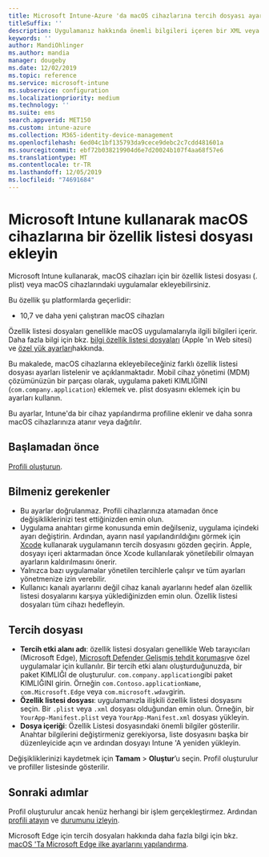 ```yaml
---
title: Microsoft Intune-Azure 'da macOS cihazlarına tercih dosyası ayarları ekleme | Microsoft Docs
titleSuffix: ''
description: Uygulamanız hakkında önemli bilgileri içeren bir XML veya plist dosyası ekleyin. Özellik Listesi dosyasındaki anahtar bilgilerini değiştirmek ve macOS cihazlarınıza atamak için bir tercih dosyası cihaz yapılandırma profili kullanın.
keywords: ''
author: MandiOhlinger
ms.author: mandia
manager: dougeby
ms.date: 12/02/2019
ms.topic: reference
ms.service: microsoft-intune
ms.subservice: configuration
ms.localizationpriority: medium
ms.technology: ''
ms.suite: ems
search.appverid: MET150
ms.custom: intune-azure
ms.collection: M365-identity-device-management
ms.openlocfilehash: 6ed04c1bf135793da9cece9debc2c7cdd481601a
ms.sourcegitcommit: ebf72b038219904d6e7d20024b107f4aa68f57e6
ms.translationtype: MT
ms.contentlocale: tr-TR
ms.lasthandoff: 12/05/2019
ms.locfileid: "74691684"
---
```

# <a name="add-a-property-list-file-to-macos-devices-using-microsoft-intune"></a>Microsoft Intune kullanarak macOS cihazlarına bir özellik listesi dosyası ekleyin

Microsoft Intune kullanarak, macOS cihazları için bir özellik listesi dosyası (. plist) veya macOS cihazlarındaki uygulamalar ekleyebilirsiniz.

Bu özellik şu platformlarda geçerlidir:

- 10,7 ve daha yeni çalıştıran macOS cihazları

Özellik listesi dosyaları genellikle macOS uygulamalarıyla ilgili bilgileri içerir. Daha fazla bilgi için bkz. [bilgi özellik listesi dosyaları](https://developer.apple.com/library/archive/documentation/General/Reference/InfoPlistKeyReference/Articles/AboutInformationPropertyListFiles.html) (Apple 'ın Web sitesi) ve [özel yük ayarları](https://support.apple.com/guide/mdm/custom-mdm9abbdbe7/1/web/1)hakkında.

Bu makalede, macOS cihazlarına ekleyebileceğiniz farklı özellik listesi dosyası ayarları listelenir ve açıklanmaktadır. Mobil cihaz yönetimi (MDM) çözümünüzün bir parçası olarak, uygulama paketi KIMLIĞINI (`com.company.application`) eklemek ve. plist dosyasını eklemek için bu ayarları kullanın.

Bu ayarlar, Intune'da bir cihaz yapılandırma profiline eklenir ve daha sonra macOS cihazlarınıza atanır veya dağıtılır.

## <a name="before-you-begin"></a>Başlamadan önce

[Profili oluşturun](device-profile-create.md).

## <a name="what-you-need-to-know"></a>Bilmeniz gerekenler

- Bu ayarlar doğrulanmaz. Profili cihazlarınıza atamadan önce değişikliklerinizi test ettiğinizden emin olun.
- Uygulama anahtarı girme konusunda emin değilseniz, uygulama içindeki ayarı değiştirin. Ardından, ayarın nasıl yapılandırıldığını görmek için [Xcode](https://developer.apple.com/xcode/) kullanarak uygulamanın tercih dosyasını gözden geçirin. Apple, dosyayı içeri aktarmadan önce Xcode kullanılarak yönetilebilir olmayan ayarların kaldırılmasını önerir.
- Yalnızca bazı uygulamalar yönetilen tercihlerle çalışır ve tüm ayarları yönetmenize izin verebilir.
- Kullanıcı kanalı ayarlarını değil cihaz kanalı ayarlarını hedef alan özellik listesi dosyalarını karşıya yüklediğinizden emin olun. Özellik listesi dosyaları tüm cihazı hedefleyin.

## <a name="preference-file"></a>Tercih dosyası

- **Tercih etki alanı adı**: özellik listesi dosyaları genellikle Web tarayıcıları (Microsoft Edge), [Microsoft Defender Gelişmiş tehdit koruması](https://docs.microsoft.com/windows/security/threat-protection/microsoft-defender-atp/microsoft-defender-atp-mac)ve özel uygulamalar için kullanılır. Bir tercih etki alanı oluşturduğunuzda, bir paket KIMLIĞI de oluşturulur. `com.company.application`gibi paket KIMLIĞINI girin. Örneğin `com.Contoso.applicationName`, `com.Microsoft.Edge` veya `com.microsoft.wdav`girin.
- **Özellik listesi dosyası**: uygulamanızla ilişkili özellik listesi dosyasını seçin. Bir `.plist` veya `.xml` dosyası olduğundan emin olun. Örneğin, bir `YourApp-Manifest.plist` veya `YourApp-Manifest.xml` dosyası yükleyin.
- **Dosya içeriği**: Özellik Listesi dosyasındaki önemli bilgiler gösterilir. Anahtar bilgilerini değiştirmeniz gerekiyorsa, liste dosyasını başka bir düzenleyicide açın ve ardından dosyayı Intune 'A yeniden yükleyin.

Değişikliklerinizi kaydetmek için **Tamam** > **Oluştur**’u seçin. Profil oluşturulur ve profiller listesinde gösterilir.

## <a name="next-steps"></a>Sonraki adımlar

Profil oluşturulur ancak henüz herhangi bir işlem gerçekleştirmez. Ardından [profili atayın](device-profile-assign.md) ve [durumunu izleyin](device-profile-monitor.md).

Microsoft Edge için tercih dosyaları hakkında daha fazla bilgi için bkz. [macOS 'Ta Microsoft Edge ilke ayarlarını yapılandırma](https://docs.microsoft.com/deployedge/configure-microsoft-edge-on-mac).
